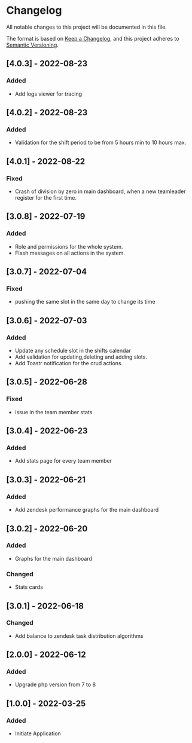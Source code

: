 
# Changelog
All notable changes to this project will be documented in this file.

The format is based on [Keep a Changelog](https://keepachangelog.com/en/1.0.0/),
and this project adheres to [Semantic Versioning](https://semver.org/spec/v2.0.0.html).


## [4.0.3] - 2022-08-23
### Added
- Add logs viewer for tracing


## [4.0.2] - 2022-08-23
### Added
- Validation for the shift period to be from 5 hours min to 10 hours max.


## [4.0.1] - 2022-08-22
### Fixed
- Crash of division by zero in main dashboard, when a new teamleader register for the first time.


## [3.0.8] - 2022-07-19
### Added
- Role and permissions for the whole system.
- Flash messages on all actions in the system.


## [3.0.7] - 2022-07-04
### Fixed
- pushing the same slot in the same day to change its time


## [3.0.6] - 2022-07-03
### Added
- Update any schedule slot in the shifts calendar
- Add validation for updating,deleting and adding slots.
- Add Toastr notification for the crud actions.


## [3.0.5] - 2022-06-28
### Fixed
- issue in the team member stats


## [3.0.4] - 2022-06-23
### Added
- Add stats page for every team member


## [3.0.3] - 2022-06-21
### Added
- Add zendesk performance graphs for the main dashboard


## [3.0.2] - 2022-06-20
### Added
- Graphs for the main dashboard

### Changed
- Stats cards 


## [3.0.1] - 2022-06-18
### Changed
- Add balance to zendesk task distribution algorithms

## [2.0.0] - 2022-06-12
### Added
- Upgrade php version from 7 to 8


## [1.0.0] - 2022-03-25
### Added
- Initiate Application
